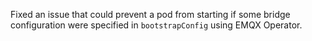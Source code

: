 Fixed an issue that could prevent a pod from starting if some bridge configuration were specified in `bootstrapConfig` using EMQX Operator.
